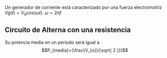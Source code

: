 Un generador de corriente está caracterizado por una fuerza electromotriz $Vg(t)=V_0 cos(\omega t)$. $\omega =2 \pi f$
## Circuito de Alterna con una resistencia
Su potencia media en un periodo será igual a 
$$P_{media}=(\frac{V_{o}}{\sqrt{ 2 }})$$